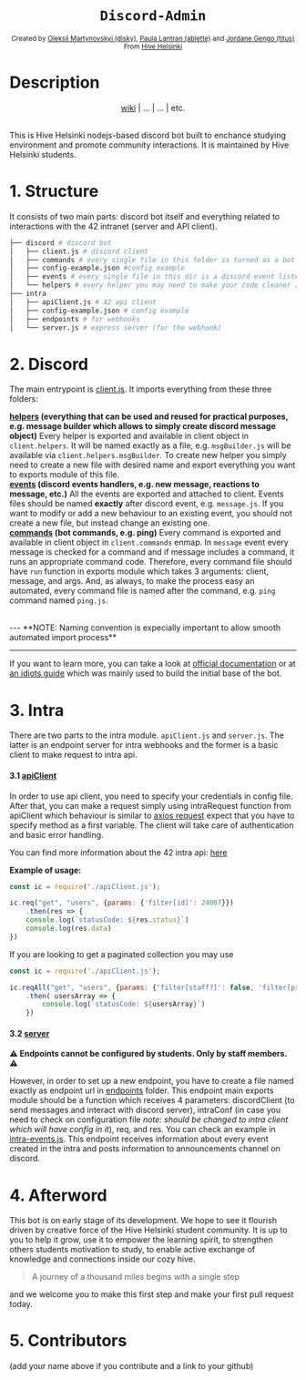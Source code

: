 <h1 align="center"><code>Discord-Admin</code></h1>

<div align="center">
  <sub>Created by <a href="https://github.com/d15ky">Oleksii Martynovskyi (disky)</a>, <a href="https://github.com/plantran">Paula Lantran (ablette)</a> and <a href="https://github.com/jgengo">Jordane Gengo (titus)</a></sub>
</div>
<div align="center">
  <sub>From <a href="https://hive.fi">Hive Helsinki</a></sub>
  <br />
</div>

# Description
<div align="center">
  <a href="https://github.com/hivehelsinki/discord-student/wiki">wiki</a> | ... | ... | etc.
</div>
<br />


This is Hive Helsinki nodejs-based discord bot built to enchance studying environment and promote community interactions. It is maintained by Hive Helsinki students. 

# 1. Structure

It consists of two main parts: discord bot itself and everything related to interactions with the 42 intranet (server and API client).

```sh
├── discord # discord bot
│   ├── client.js # discord client
│   ├── commands # every single file in this folder is turned as a bot command
│   ├── config-example.json #config example
│   ├── events # every single file in this dir is a discord event listener
│   └── helpers # every helper you may need to make your code cleaner / DRY
├── intra
│   ├── apiClient.js # 42 api client
│   ├── config-example.json # config example
│   ├── endpoints # for webhooks
│   └── server.js # express server (for the webhook)

```



# 2. Discord

The main entrypoint is [client.js](https://github.com/hivehelsinki/discord-student/blob/main/discord/client.js). It imports everything from these three folders: 

**[helpers](https://github.com/hivehelsinki/discord-student/tree/main/discord/helpers) (everything that can be used and reused for practical purposes, e.g. message builder which allows to simply create discord message object)**
Every helper is exported and available in client object in `client.helpers`. It will be named exactly as a file, e.g. `msgBuilder.js` will be available via `client.helpers.msgBuilder`. To create new helper you simply need to create a new file with desired name and export everything you want to exports module of this file. 
<br />
**[events](https://github.com/hivehelsinki/discord-student/tree/main/discord/events) (discord events handlers, e.g. new message, reactions to message, etc.)**
 All the events are exported and attached to client. Events files should be named **exactly** after discord event, e.g. `message.js`. If you want to modify or add a new behaviour to an existing event, you should not create a new file, but instead change an existing one. 
 <br />
 **[commands](https://github.com/hivehelsinki/discord-student/tree/main/discord/commands) (bot commands, e.g. ping)**
Every command is exported and available in client object in `client.commands` enmap. In `message` event every message is checked for a command and if message includes a command, it runs an appropriate command code. Therefore, every command file should have `run` function in exports module which takes 3 arguments: client, message, and args. And, as always, to make the process easy an automated, every command file is named after the command, e.g. `ping` command named `ping.js`.

<br />
---
**NOTE: Naming convention is expecially important to allow smooth automated import process**

---
If you want to learn more, you can take a look at [official documentation](https://discord.js.org/#/docs/main/stable/general/welcome) or at [an idiots guide](https://anidiots.guide/) which was mainly used to build the initial base of the bot. 
# 3. Intra

There are two parts to the intra module. `apiClient.js` and `server.js`. The latter is an endpoint server for intra webhooks and the former is a basic client to make request to intra api. 

#### 3.1 [apiClient](https://github.com/hivehelsinki/discord-student/blob/main/intra/apiClient.js)
In order to use api client, you need to specify your credentials in config file. After that, you can make a request simply using intraRequest function from apiClient which behaviour is similar to [axios request](https://github.com/axios/axios#axios-api) expect that you have to specify method as a first variable. The client will take care of authentication and basic error handling. 

You can find more information about the 42 intra api: [here](https://api.intra.42.fr/apidoc)

**Example of usage:**
```javascript
const ic = require('./apiClient.js');

ic.req("get", "users", {params: {'filter[id]': 24007}})
	.then(res => {
	console.log(`statusCode: ${res.status}`)
	console.log(res.data)
})
```

If you are looking to get a paginated collection you may use
```javascript
const ic = require('./apiClient.js');

ic.reqAll("get", "users", {params: {'filter[staff?]': false, 'filter[primary_campus_id]': 13}})
	.then( usersArray => {
		console.log(`statusCode: ${usersArray}`)
	})
```

 #### 3.2 [server](https://github.com/hivehelsinki/discord-student/blob/main/intra/server.js)
 
**⚠️ Endpoints cannot be configured by students. Only by staff members. ⚠️** 

However, in order to set up a new endpoint, you have to create a file named exactly as endpoint url in [endpoints](https://github.com/hivehelsinki/discord-student/blob/main/intra/endpoints/) folder. This endpoint main exports module should be a function which receives 4 parameters: discordClient (to send messages and interact with discord server), intraConf (in case you need to check on configuration file *note: should be changed to intra client which will have config in it*), req, and res. 
You can check an example in [intra-events.js](https://github.com/hivehelsinki/discord-student/blob/main/intra/endpoints/intra-events.js). This endpoint receives information about every event created in the intra and posts information to announcements channel on discord.

# 4. Afterword
This bot is on early stage of its development. We hope to see it flourish driven by creative force of the Hive Helsinki student community. It is up to you to help it grow, use it to empower the learning spirit, to strengthen others students motivation to study, to enable active exchange of knowledge and connections inside our cozy hive. 
> A journey of a thousand miles begins with a single step

and we welcome you to make this first step and make your first pull request today. 

# 5. Contributors

(add your name above if you contribute and a link to your github)